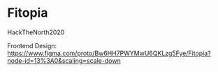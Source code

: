# Fitopia
HackTheNorth2020

Frontend Design: https://www.figma.com/proto/Bw6HH7PWYMwU6QKLzg5Fye/Fitopia?node-id=13%3A0&scaling=scale-down
